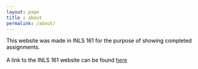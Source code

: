 ```yaml
---
layout: page
title : about
permalink: /about/
---
```



<p style="color:black">This website was made in INLS 161 for the purpose of showing completed assignments.
<br>
<br>
A link to the INLS 161 website can be found <a href="https://silshack.github.io/inls161fall2016/">here</a>
</p>
